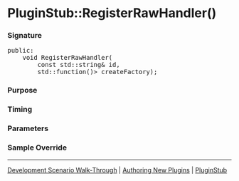 # PluginStub::RegisterRawHandler()

### Signature

<pre>
public:
    void RegisterRawHandler(
        const std::string& id,
        std::function<std::shared_ptr<DMCommon::IRawHandler>()> createFactory);
</pre>

### Purpose

### Timing

### Parameters

### Sample Override

----

[Development Scenario Walk-Through](../../../development-scenario.md) | [Authoring New Plugins](../../developer-plugin-creation.md) | [PluginStub](plugin-stub.md)
